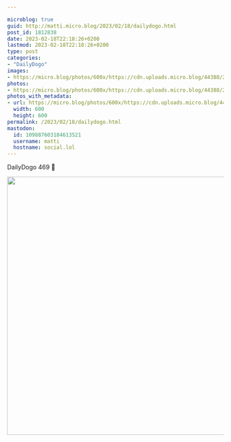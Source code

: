 ```yaml
---

microblog: true
guid: http://matti.micro.blog/2023/02/18/dailydogo.html
post_id: 1812838
date: 2023-02-18T22:18:26+0200
lastmod: 2023-02-18T22:18:26+0200
type: post
categories:
- "DailyDogo"
images:
- https://micro.blog/photos/600x/https://cdn.uploads.micro.blog/44388/2023/5bb4a0d811.jpg
photos:
- https://micro.blog/photos/600x/https://cdn.uploads.micro.blog/44388/2023/5bb4a0d811.jpg
photos_with_metadata:
- url: https://micro.blog/photos/600x/https://cdn.uploads.micro.blog/44388/2023/5bb4a0d811.jpg
  width: 600
  height: 600
permalink: /2023/02/18/dailydogo.html
mastodon:
  id: 109887603184613521
  username: matti
  hostname: social.lol
---
```

DailyDogo 469 🐶

<img src="https://micro.blog/photos/600x/https://blog.martin-haehnel.de/uploads/2023/5bb4a0d811.jpg" width="600" height="600" alt="" />
